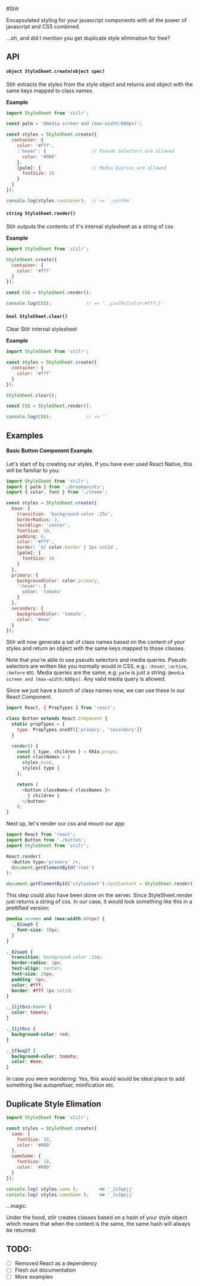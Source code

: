 #Stilr

Encapsulated styling for your javascript components with all the power of
javascript and CSS combined.

...oh, and did I mention you get duplicate style elimination for free?


## API

#### `object StyleSheet.create(object spec)`
Stilr extracts the styles from the style object and returns and object with the
same keys mapped to class names.

__Example__
```javascript
import StyleSheet from 'stilr';

const palm = '@media screen and (max-width:600px)';

const styles = StyleSheet.create({
  container: {
    color: '#fff',
    :'hover': {                 // Pseudo Selectors are allowed
      color: '#000'
    },
    [palm]: {                   // Media Queries are allowed
      fontSize: 16
    }
  }
});

console.log(styles.container);  // => '_xsrhhm'
```

#### `string StyleSheet.render()`
Stilr outputs the contents of it's internal stylesheet as a string of css

__Example__
```javascript
import StyleSheet from 'stilr';

StyleSheet.create({
  container: {
    color: '#fff'
  }
});

const CSS = StyleSheet.render();

console.log(CSS);             // => '._yiw79c{color:#fff;}'
```

#### `bool StyleSheet.clear()`
Clear Stilr internal stylesheet

__Example__
```javascript
import StyleSheet from 'stilr';

const styles = StyleSheet.create({
  container: {
    color: '#fff'
  }
});

StyleSheet.clear();

const CSS = StyleSheet.render();

console.log(CSS);             // => ''
```


## Examples

#### Basic Button Component Example.
Let's start of by creating our styles. If you have ever used React Native, this
will be familiar to you:

```javascript
import StyleSheet from 'stilr';
import { palm } from './breakpoints';
import { color, font } from './theme';

const styles = StyleSheet.create({
  base: {
    transition: 'background-color .25s',
    borderRadius: 2,
    textAlign: 'center',
    fontSize: 20,
    padding: 6,
    color: '#fff',
    border: `${ color.border } 1px solid`,
    [palm]: {
      fontSize: 18
    }
  },
  primary: {
    backgroundColor: color.primary,
    ':hover': {
      color: 'tomato'
    }
  },
  secondary: {
    backgroundColor: 'tomato',
    color: '#eee'
  }
});
```

Stilr will now generate a set of class names based on the content of your styles
and return an object with the same keys mapped to those classes.

Note that you're able to use pseudo selectors and media queries.
Pseudo selectors are written like you normally would in CSS, e.g.: `:hover`, `:active`,
`:before` etc.
Media queries are the same, e.g. `palm` is just a string: `@media screen and (max-width:600px)`. Any valid media query is allowed.

Since we just have a bunch of class names now, we can use these in our React
Component.

```javascript
import React, { PropTypes } from 'react';

class Button extends React.Component {
  static propTypes = {
    type: PropTypes.oneOf(['primary', 'secondary'])
  }

  render() {
    const { type, children } = this.props;
    const classNames = [
      styles.base,
      styles[ type ]
    ];

    return (
      <button className={ classNames }>
        { children }
      </button>
    );
}
```

Next up, let's render our css and mount our app:

```javascript
import React from 'react';
import Button from './button';
import StyleSheet from 'stilr';

React.render(
  <Button type='primary' />,
  document.getElementById('root')
);

document.getElementById('stylesheet').textContent = StyleSheet.render();
```

This step could also have been done on the server. Since StyleSheet.render just
returns a string of css. In our case, it would look something like this in a
prettified version:
```css
@media screen and (max-width:600px) {
  ._82uwp6 {
    font-size: 18px;
  }
}

._82uwp6 {
  transition: background-color .25s;
  border-radius: 2px;
  text-align: center;
  font-size: 20px;
  padding: 6px;
  color: #fff;
  border: #fff 1px solid;
}

._11jt6vs:hover {
  color: tomato;
}

._11jt6vs {
  background-color: red;
}

._1f4wq27 {
  background-color: tomato;
  color: #eee;
}
```

In case you were wondering: Yes, this would would be ideal place to add something like autoprefixer, minification etc.


## Duplicate Style Elimation
```javascript
import StyleSheet from 'stilr';

const styles = StyleSheet.create({
  same: {
    fontSize: 18,
    color: '#000'
  },
  sameSame: {
    fontSize: 18,
    color: '#000'
  }
});

console.log( styles.same );        => '_1v3qejj'
console.log( styles.sameSame );    => '_1v3qejj'
```

...magic.

Under the hood, stilr creates classes based on a hash of your style object
which means that when the content is the same, the same hash will always be
returned.


## TODO:
- [ ] Removed React as a dependency
- [ ] Flesh out documentation
- [ ] More examples
